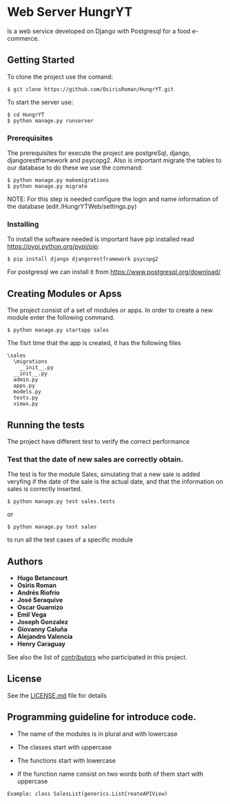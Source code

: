 # Web Server HungrYT

Is a web service developed on Django with Postgresql for a food e-commerce.

## Getting Started

To clone the project use the comand:
```
$ git clone https://github.com/OsirisRoman/HungrYT.git
```
To start the server use:
```
$ cd HungrYT
$ python manage.py runserver
```

### Prerequisites

The prerequisites for execute the project are postgreSql, django, djangorestframework and psycopg2.
Also is important migrate the tables to our database to do these we use the command:

```
$ python manage.py makemigrations
$ python manage.py migrate
```

NOTE: For this step is needed configure the login and name information of the database (edit /HungrYTWeb/settings.py)


### Installing

To install the software needed is important have pip installed read https://pypi.python.org/pypi/pip:

```
$ pip install django djangorestframework psycopg2

```
For postgresql we can install it from https://www.postgresql.org/download/

## Creating Modules or Apss
The project consist of a set of modules or apps. In order to create a new module enter the following command.
```
$ python manage.py startapp sales
```
The fisrt time that the app is created, it has the following files


```
\sales
  \migrations
    __init__.py
  __init__.py
  admin.py
  apps.py
  models.py
  tests.py
  views.py
```

## Running the tests

The project have different test to verify the correct performance

### Test that the date of new sales are correctly obtain.

The test is for the module Sales, simulating that a new sale is added veryfing if the date of the sale is the actual date, and that the information on sales is correctly inserted.

```
$ python manage.py test sales.tests
```
or
```
$ python manage.py test sales
```
to run all the test cases of a specific module

## Authors

* **Hugo Betancourt** 
* **Osiris Roman** 
* **Andrés Riofrío** 
* **José Seraquive**
* **Oscar Guarnizo**
* **Emil Vega**
* **Joseph Gonzalez**
* **Giovanny Caluña**
* **Alejandro Valencia**
* **Henry Caraguay**

See also the list of [contributors](https://github.com/OsirisRoman/HungrYT/graphs/contributors) who participated in this project.

## License

See the [LICENSE.md](https://github.com/OsirisRoman/HungrYT/blob/master/LICENSE) file for details

## Programming guideline for introduce code.


* The name of the modules is in plural and with lowercase

* The classes start with uppercase

* The functions start with lowercase

* If the function name consist on two words both of them start with uppercase
```
Example: class SalesList(generics.ListCreateAPIView)
```
